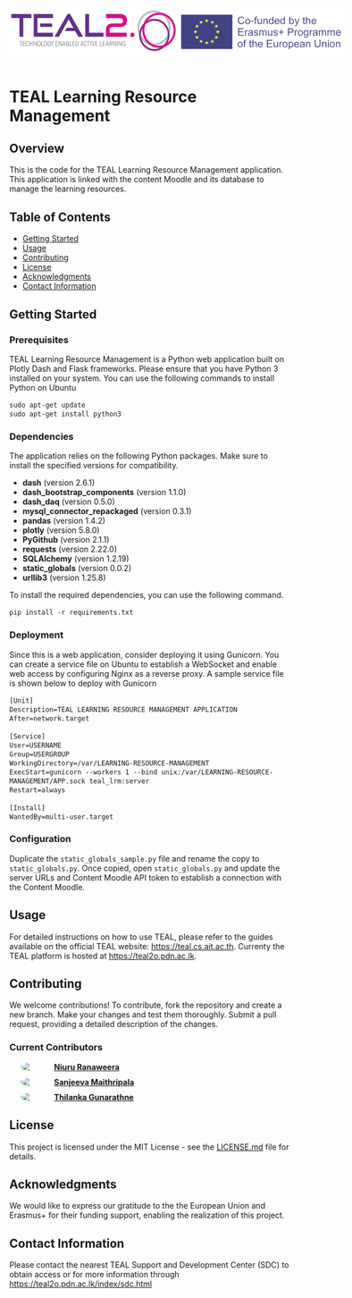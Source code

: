<div style="display: flex; justify-content: space-between;">
  <img src="assets/teal_logo.jpeg" width="300" />
  <img src="assets/erasmus_logoW.png" width="300" /> 
</div>

<br>

# TEAL Learning Resource Management

## Overview

This is the code for the TEAL Learning Resource Management application. This application is linked with the content Moodle and its database to manage the learning resources.


## Table of Contents

- [Getting Started](#getting-started)
- [Usage](#usage)
- [Contributing](#contributing)
- [License](#license)
- [Acknowledgments](#acknowledgments)
- [Contact Information](#contact-information)

## Getting Started

### Prerequisites

TEAL Learning Resource Management is a Python web application built on Plotly Dash and Flask frameworks. Please ensure that you have Python 3 installed on your system. You can use the following commands to install Python on Ubuntu

```
sudo apt-get update
sudo apt-get install python3
```


### Dependencies

The application relies on the following Python packages. Make sure to install the specified versions for compatibility.

- **dash** (version 2.6.1)
- **dash_bootstrap_components** (version 1.1.0)
- **dash_daq** (version 0.5.0)
- **mysql_connector_repackaged** (version 0.3.1)
- **pandas** (version 1.4.2)
- **plotly** (version 5.8.0)
- **PyGithub** (version 2.1.1)
- **requests** (version 2.22.0)
- **SQLAlchemy** (version 1.2.19)
- **static_globals** (version 0.0.2)
- **urllib3** (version 1.25.8)

To install the required dependencies, you can use the following command.

```
pip install -r requirements.txt
```

### Deployment

Since this is a web application, consider deploying it using Gunicorn. You can create a service file on Ubuntu to establish a WebSocket and enable web access by configuring Nginx as a reverse proxy. A sample service file is shown below to deploy with Gunicorn

```
[Unit]
Description=TEAL LEARNING RESOURCE MANAGEMENT APPLICATION
After=network.target

[Service]
User=USERNAME
Group=USERGROUP
WorkingDirectory=/var/LEARNING-RESOURCE-MANAGEMENT
ExecStart=gunicorn --workers 1 --bind unix:/var/LEARNING-RESOURCE-MANAGEMENT/APP.sock teal_lrm:server
Restart=always

[Install]
WantedBy=multi-user.target
```

### Configuration
Duplicate the `static_globals_sample.py` file and rename the copy to `static_globals.py`. Once copied, open `static_globals.py` and update the server URLs and Content Moodle API token to establish a connection with the Content Moodle. 

## Usage
For detailed instructions on how to use TEAL, please refer to the guides available on the official TEAL website: https://teal.cs.ait.ac.th.
 Currenty the TEAL platform is hosted at https://teal2o.pdn.ac.lk.





## Contributing

We welcome contributions! To contribute, fork the repository and create a new branch.
Make your changes and test them thoroughly.
Submit a pull request, providing a detailed description of the changes.


### Current Contributors

<div style="display: flex; align-items: center; margin-bottom: 10px;margin-left: 20px;">
  <img src="https://github.com/nrnw.png" width="50" style="border-radius: 50%; margin-right: 10px;">
  <span><strong><a href="https://github.com/nrnw">Niuru Ranaweera</a></strong></span>
</div>

<div style="display: flex; align-items: center; margin-bottom: 10px;margin-left: 20px;">
  <img src="https://github.com/mugalan.png" width="50" style="border-radius: 50%; margin-right: 10px;">
  <span><strong><a href="https://github.com/mugalan">Sanjeeva Maithripala</a></strong></span>
</div>

<div style="display: flex; align-items: center; margin-bottom: 10px;margin-left: 20px;">
  <img src="https://github.com/thilankarx.png" width="50" style="border-radius: 50%; margin-right: 10px;">
  <span><strong><a href="https://github.com/thilankarx">Thilanka Gunarathne</a></strong></span>
</div>

## License
This project is licensed under the MIT License - see the [LICENSE.md](LICENSE.md) file for details.


## Acknowledgments
We would like to express our gratitude to the the European Union and Erasmus+ for their funding support, enabling the realization of this project.


## Contact Information
Please contact the nearest TEAL Support and Development Center (SDC) to obtain access or for more information through https://teal2o.pdn.ac.lk/index/sdc.html
